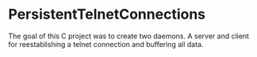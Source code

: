 # PersistentTelnetConnections
The goal of this C project was to create two daemons. A server and client for reestablishing a telnet connection and buffering all data.
